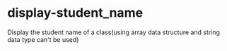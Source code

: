 # display-student_name
Display the student name of a class(using array data structure and string data type can't be used)
